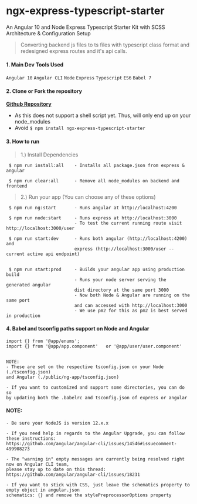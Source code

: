 # ngx-express-typescript-starter
An Angular 10 and Node Express Typescript Starter Kit with SCSS Architecture & Configuration Setup

> Converting backend js files to ts files with typescript class format and redesigned express routes and it's api calls.

#### 1. Main Dev Tools Used
`Angular 10` `Angular CLI` `Node` `Express` `Typescript` `ES6` `Babel 7`

#### 2. Clone or Fork the repository
**[Github Repository](https://github.com/KShewengger/ngx-express-typescript-starter)**

- As this does not support a shell script yet. Thus, will only end up on your node_modules
- Avoid `$ npm install ngx-express-typescript-starter`


#### 3. How to run

> 1.) Install Dependencies
````
 $ npm run install:all    - Installs all package.json from express & angular

 $ npm run clear:all      - Remove all node_modules on backend and frontend
````

> 2.) Run your app (You can choose any of these options)
```
 $ npm run ng:start       - Runs angular at http://localhost:4200

 $ npm run node:start     - Runs express at http://localhost:3000
                          - To test the current running route visit http://localhost:3000/user
 
 $ npm run start:dev      - Runs both angular (http://localhost:4200) and 
                          express (http://localhost:3000/user -- current active api endpoint)
        

 $ npm run start:prod     - Builds your angular app using production build 
                          - Runs your node server serving the generated angular 
                          dist directory at the same port 3000
                          - Now both Node & Angular are running on the same port 
                          and can accessed with http://localhost:3000
                          - We use pm2 for this as pm2 is best served in production
````

#### 4. Babel and tsconfig paths support on Node and Angular

```
import {} from '@app/enums';
import {} from '@app/app.component'   or '@app/user/user.component'


NOTE:
- These are set on the respective tsconfig.json on your Node (./tsconfig.json) 
and Angular (./public/ng-app/tsconfig.json)

- If you want to customized and support some directories, you can do so 
by updating both the .babelrc and tsconfig.json of express or angular
```
 #### NOTE:
```
- Be sure your NodeJS is version 12.x.x 

- If you need help in regards to the Angular Upgrade, you can follow these instructions:
https://github.com/angular/angular-cli/issues/14546#issuecomment-499908273

- The "warning in" empty messages are currently being resolved right now on Angular CLI team,
please stay up to date on this thread: https://github.com/angular/angular-cli/issues/18231

- If you want to stick with CSS, just leave the schematics property to empty object in angular.json
schematics: {} and remove the stylePreprocessorOptions property
```

